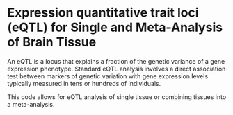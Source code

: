 # Expression quantitative trait loci (eQTL) for Single and Meta-Analysis of Brain Tissue 
       
An eQTL is a locus that explains a fraction of the genetic variance of a gene expression phenotype. Standard eQTL analysis involves a direct association test between markers of genetic variation with gene expression levels typically measured in tens or hundreds of individuals.            
        
This code allows for eQTL analysis of single tissue or combining tissues into a meta-analysis.                          
     
        
             
      
  
   
  

